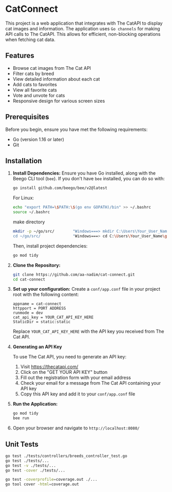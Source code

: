 # CatConnect

This project is a web application that integrates with The CatAPI to display cat images and information. The application uses `Go channels` for making API calls to The CatAPI. This allows for efficient, non-blocking operations when fetching cat data.


## Features

- Browse cat images from The Cat API
- Filter cats by breed
- View detailed information about each cat
- Add cats to favorites
- View all favorite cats
- Vote and unvote for cats
- Responsive design for various screen sizes

## Prerequisites

Before you begin, ensure you have met the following requirements:

- Go (version 1.16 or later)
- Git

## Installation

1. **Install Dependencies:**
   Ensure you have Go installed, along with the Beego CLI tool (`bee`). If you don't have `bee` installed, you can do so with:

   ```bash
   go install github.com/beego/bee/v2@latest
   ```
   For Linux:
    ```bash
    echo "export PATH=\$PATH:\$(go env GOPATH)/bin" >> ~/.bashrc
    source ~/.bashrc
    ```
    make directory
    ```bash
    mkdir -p ~/go/src/        "Windows===> mkdir C:\Users\Your_User_Name\go\src\"
    cd ~/go/src/              "Windows===> cd C:\Users\Your_User_Name\go\src\"
    ```

   Then, install project dependencies:

   ```bash
   go mod tidy
   ```

2. **Clone the Repository:**

   ```bash
   git clone https://github.com/aa-nadim/cat-connect.git
   cd cat-connect
   ```



3. **Set up your configuration:**
   Create a `conf/app.conf` file in your project root with the following content:

   ```
   appname = cat-connect
   httpport = PORT ADDRESS
   runmode = dev
   cat_api_key = YOUR_CAT_API_KEY_HERE
   StaticDir = static:static
   ```

   Replace `YOUR_CAT_API_KEY_HERE` with the API key you received from The Cat API.

4. **Generating an API Key**

    To use The Cat API, you need to generate an API key:

    1. Visit <https://thecatapi.com/>
    2. Click on the "GET YOUR API KEY" button
    3. Fill out the registration form with your email address
    4. Check your email for a message from The Cat API containing your API key
    5. Copy this API key and add it to your `conf/app.conf` file


5. **Run the Application:**

    ```bash
    go mod tidy
    bee run
    ```
6. Open your browser and navigate to `http://localhost:8080/`



## Unit Tests

```bash
go test ./tests/controllers/breeds_controller_test.go
go test ./tests/...
go test -v ./tests/...
go test -cover ./tests/...

go test -coverprofile=coverage.out ./...
go tool cover -html=coverage.out
```


